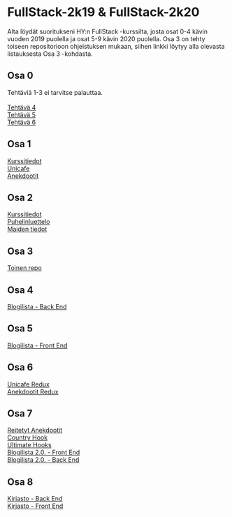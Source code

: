 # FullStack-2k19 & FullStack-2k20

Alta löydät suoritukseni HY:n FullStack -kurssilta, josta osat 0-4 kävin vuoden 2019 puolella ja osat 5-9 kävin 2020 puolella. Osa 3 on tehty toiseen repositorioon ohjeistuksen mukaan, siihen linkki löytyy alla olevasta listauksesta Osa 3 -kohdasta.

<h2>Osa 0</h2>

Tehtäviä 1-3 ei tarvitse palauttaa.<br/><br/>
[Tehtävä 4](https://github.com/rpulkka/FullStack-2k19/blob/master/Osa_0/tehtava_4.png)<br/>
[Tehtävä 5](https://github.com/rpulkka/FullStack-2k19/blob/master/Osa_0/tehtava_5.png)<br/>
[Tehtävä 6](https://github.com/rpulkka/FullStack-2k19/blob/master/Osa_0/tehtava_6.png)<br/>

<h2>Osa 1</h2>

[Kurssitiedot](https://github.com/rpulkka/FullStack-2k19/tree/master/Osa_1/kurssitiedot)<br/>
[Unicafe](https://github.com/rpulkka/FullStack-2k19/tree/master/Osa_1/unicafe)<br/>
[Anekdootit](https://github.com/rpulkka/FullStack-2k19/tree/master/Osa_1/anekdootit)<br/>

<h2>Osa 2</h2>

[Kurssitiedot](https://github.com/rpulkka/FullStack-2k19/tree/master/Osa_2/kurssitiedot)<br/>
[Puhelinluettelo](https://github.com/rpulkka/FullStack-2k19/tree/master/Osa_2/puhelinluettelo)<br/>
[Maiden tiedot](https://github.com/rpulkka/FullStack-2k19/tree/master/Osa_2/maidentiedot)<br/>

<h2>Osa 3</h2>

[Toinen repo](https://github.com/rpulkka/FullStack2k19-osa3)

<h2>Osa 4</h2>

[Blogilista - Back End](https://github.com/rpulkka/FullStack-2k19/tree/master/Osa_4/blogilista)

<h2>Osa 5</h2>

[Blogilista - Front End](https://github.com/rpulkka/FullStack-2k19/tree/master/Osa_5/bloglist-frontend)

<h2>Osa 6</h2>

[Unicafe Redux](https://github.com/rpulkka/FullStack-2k19/tree/master/Osa_6/unicafe-redux)<br/>
[Anekdootit Redux](https://github.com/rpulkka/FullStack-2k19/tree/master/Osa_6/redux-anecdotes)

<h2>Osa 7</h2>

[Reitetyt Anekdootit](https://github.com/rpulkka/FullStack-2k19/tree/master/Osa_7/routed-anecdotes)<br/>
[Country Hook](https://github.com/rpulkka/FullStack-2k19/tree/master/Osa_7/country-hook)<br/>
[Ultimate Hooks](https://github.com/rpulkka/FullStack-2k19/tree/master/Osa_7/ultimate-hooks)<br/>
[Blogilista 2.0. - Front End](https://github.com/rpulkka/FullStack-2k19/tree/master/Osa_7/bloglist-v2-frontend)<br/>
[Blogilista 2.0. - Back End](https://github.com/rpulkka/FullStack-2k19/tree/master/Osa_7/bloglist-v2-backend)

<h2>Osa 8</h2>

[Kirjasto - Back End](https://github.com/rpulkka/FullStack-2k19/tree/master/Osa_8/gql_books)<br/>
[Kirjasto - Front End](https://github.com/rpulkka/FullStack-2k19/tree/master/Osa_8/library-frontend)

